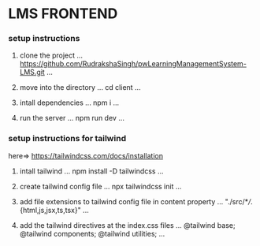 # LMS FRONTEND

### setup instructions

1. clone the project
   ...
   https://github.com/RudrakshaSingh/pwLearningManagementSystem-LMS.git
   ...

2. move into the directory
   ...
   cd client
   ...

3. intall dependencies
   ...
   npm i
   ...

4. run the server
   ...
   npm run dev
   ...

### setup instructions for tailwind

here=> https://tailwindcss.com/docs/installation

1. intall tailwind
   ...
   npm install -D tailwindcss
   ...

2. create tailwind config file
   ...
   npx tailwindcss init
   ...

3. add file extensions to tailwind config file in content property
   ...
   "./src/\*_/_.{html,js,jsx,ts,tsx}"
   ...

4. add the tailwind directives at the index.css files
   ...
   @tailwind base;
   @tailwind components;
   @tailwind utilities;
   ...
